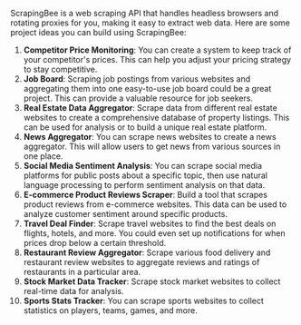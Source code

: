 ScrapingBee is a web scraping API that handles headless browsers and rotating proxies for you, making it easy to extract web data. Here are some project ideas you can build using ScrapingBee:

1. **Competitor Price Monitoring**: You can create a system to keep track of your competitor's prices. This can help you adjust your pricing strategy to stay competitive.
2. **Job Board**: Scraping job postings from various websites and aggregating them into one easy-to-use job board could be a great project. This can provide a valuable resource for job seekers.
3. **Real Estate Data Aggregator**: Scrape data from different real estate websites to create a comprehensive database of property listings. This can be used for analysis or to build a unique real estate platform.
4. **News Aggregator**: You can scrape news websites to create a news aggregator. This will allow users to get news from various sources in one place.
5. **Social Media Sentiment Analysis**: You can scrape social media platforms for public posts about a specific topic, then use natural language processing to perform sentiment analysis on that data.
6. **E-commerce Product Reviews Scraper**: Build a tool that scrapes product reviews from e-commerce websites. This data can be used to analyze customer sentiment around specific products.
7. **Travel Deal Finder**: Scrape travel websites to find the best deals on flights, hotels, and more. You could even set up notifications for when prices drop below a certain threshold.
8. **Restaurant Review Aggregator**: Scrape various food delivery and restaurant review websites to aggregate reviews and ratings of restaurants in a particular area.
9. **Stock Market Data Tracker**: Scrape stock market websites to collect real-time data for analysis.
10. **Sports Stats Tracker**: You can scrape sports websites to collect statistics on players, teams, games, and more.